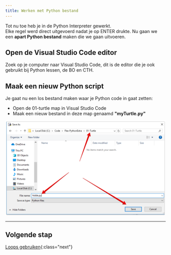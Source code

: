 ```yaml
---
title: Werken met Python bestand
---
```


Tot nu toe heb je in de Python Interpreter gewerkt.  
Elke regel werd direct uitgevoerd nadat je op ENTER drukte.
Nu gaan we een **apart Python bestand** maken die we gaan uitvoeren.

## Open de Visual Studio Code editor
Zoek op je computer naar Visual Studio Code, dit is de editor die je ook gebruikt bij Python lessen, de BO en CTH.

## Maak een nieuw Python script
Je gaat nu een los bestand maken waar je Python code in gaat zetten:

* Open de 01-turtle map in Visual Studio Code
* Maak een nieuw bestand in deze map genaamd **"myTurtle.py"**

![](save_file_02.png)

---

## Volgende stap
[Loops gebruiken](../05-loop-it/){:class="next"}
